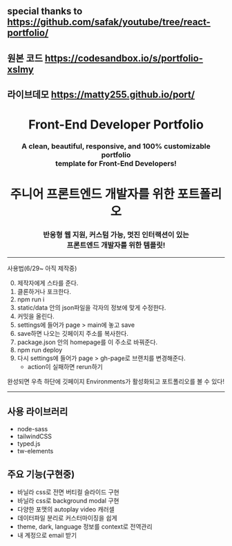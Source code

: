 ## special thanks to https://github.com/safak/youtube/tree/react-portfolio/
## 원본 코드 https://codesandbox.io/s/portfolio-xslmy

## 라이브데모 https://matty255.github.io/port/

<h1 align="center"> Front-End Developer Portfolio </h1> 
<h3 align="center"> A clean, beautiful, responsive, and 100% customizable portfolio <br /> template for Front-End Developers! </h3>


<h1 align="center"> 주니어 프론트엔드 개발자를 위한 포트폴리오 </h1> 
<h3 align="center"> 반응형 웹 지원, 커스텀 가능, 멋진 인터랙션이 있는 <br /> 프론트엔드 개발자를 위한 템플릿! </h3>

----

사용법(6/29~ 아직 제작중)

0. 제작자에게 스타를 준다.
1. 클론하거나 포크한다.
2. npm run i
3. static/data 안의 json파일을 각자의 정보에 맞게 수정한다.
5. 커밋을 올린다.
6. settings에 들어가 page > main에 놓고 save
7. save하면 나오는 깃페이지 주소를 복사한다.
8. package.json 안의 homepage를 이 주소로 바꿔준다.
9. npm run deploy
10. 다시 settings에 들어가 page > gh-page로 브랜치를 변경해준다.
    - action이 실패하면 rerun하기
    
완성되면 우측 하단에 깃페이지 Environments가 활성화되고 포트폴리오를 볼 수 있다!

----

## 사용 라이브러리
- node-sass
- tailwindCSS
- typed.js
- tw-elements

## 주요 기능(구현중)
- 바닐라 css로 전면 버티컬 슬라이드 구현
- 바닐라 css로 background modal 구현
- 다양한 포맷의 autoplay video 캐러셀
- 데이터파일 분리로 커스터마이징을 쉽게
- theme, dark, language 정보를 context로 전역관리
- 내 계정으로 email 받기
